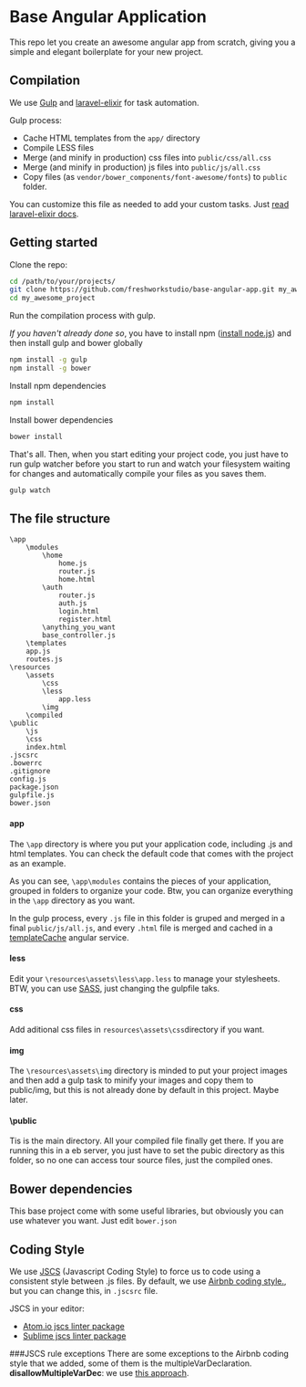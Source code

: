 # Base Angular Application
This repo let you create an awesome angular app from scratch, giving you a simple and elegant boilerplate for your new project.

## Compilation
We use [Gulp](http://gulpjs.com/) and [laravel-elixir](http://laravel.com/docs/5.1/elixir) for task automation.

Gulp process:

 - Cache HTML templates from the `app/` directory
 - Compile LESS files
 - Merge (and minify in production) css files into `public/css/all.css`
 - Merge (and minify in production) js files into `public/js/all.css`
 - Copy files (as `vendor/bower_components/font-awesome/fonts`) to `public` folder.

You can customize this file as needed to add your custom tasks. Just [read laravel-elixir docs](http://laravel.com/docs/5.1/elixir).

## Getting started
Clone the repo:
```bash
cd /path/to/your/projects/
git clone https://github.com/freshworkstudio/base-angular-app.git my_awesome_project
cd my_awesome_project
```
Run the compilation process with gulp.

*If you haven't already done so*, you have to install npm ([install node.js](https://nodejs.org/)) and then install gulp and bower globally
```bash
npm install -g gulp
npm install -g bower
```

Install npm dependencies
```bash
npm install
```
Install bower dependencies
```bash
bower install
```
That's all. Then, when you start editing your project code, you just have to run gulp watcher before you start to run and watch your filesystem waiting for changes and automatically compile your files as you saves them.
```bash
gulp watch
```


## The file structure

```
\app
	\modules
		\home
			home.js
			router.js
			home.html
		\auth
			router.js
			auth.js
			login.html
			register.html
		\anything_you_want
		base_controller.js
	\templates
	app.js
	routes.js
\resources
	\assets
		\css
		\less
			app.less
		\img
	\compiled
\public
	\js
	\css
	index.html
.jscsrc
.bowerrc
.gitignore
config.js
package.json
gulpfile.js
bower.json
```
#### app
The `\app` directory is where you put your application code, including .js and html templates. You can check the default code that comes with the project as an example.

As you can see, `\app\modules` contains the pieces of your application, grouped in folders to organize your code. Btw, you can organize everything in the `\app` directory as you want.

In the gulp process, every `.js` file in this folder is gruped and merged in a final `public/js/all.js`, and every `.html` file is merged and cached in a [templateCache](https://docs.angularjs.org/api/ng/service/$templateCache) angular service.

#### less

Edit your `\resources\assets\less\app.less` to manage your stylesheets.
BTW, you can use [SASS](http://sass-lang.com/), just changing the gulpfile taks.

#### css
Add aditional css files in `resources\assets\css`directory if you want.

#### img
The `\resources\assets\img` directory is minded to put your project images and then add a gulp task to minify your images and copy them to public/img, but this is not already done by default in this project. Maybe later.

#### \public
Tis is the main directory. All your compiled file finally get there. If you are running this in a eb server, you just have to set the pubic directory as this folder, so no one can access tour source files, just the compiled ones.

## Bower dependencies
This base project come with some useful libraries, but obviously you can use whatever you want. Just edit `bower.json`

## Coding Style
We use [JSCS](http://jscs.info/) (Javascript Coding Style) to force us to code using a consistent style between .js files.
By default, we use [Airbnb coding style.](https://github.com/airbnb/javascript), but you can change this, in `.jscsrc` file.

JSCS in your editor:

 - [Atom.io jscs linter package](https://atom.io/packages/linter-jscs)
 - [Sublime jscs linter package](https://packagecontrol.io/packages/SublimeLinter-jscs)

###JSCS rule exceptions
There are some exceptions to the Airbnb coding style that we added, some of them is the multipleVarDeclaration.
**disallowMultipleVarDec**:  we use [this approach](http://benalman.com/news/2012/05/multiple-var-statements-javascript/).
